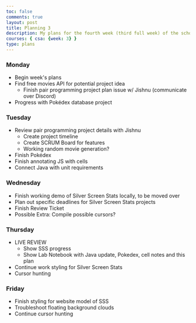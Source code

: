 ```yaml
---
toc: false
comments: true
layout: post
title: Planning 3
description: My plans for the fourth week (third full week) of the school year.
courses: { csa: {week: 3} }
type: plans
---
```


### Monday

- Begin week's plans
- Find free movies API for potential project idea
    - Finish pair programming project plan issue w/ Jishnu (communicate over Discord)
- Progress with Pokédex database project

### Tuesday

- Review pair programming project details with Jishnu
    - Create project timeline
    - Create SCRUM Board for features
    - Working random movie generation?
- Finish Pokédex
- Finish annotating JS with cells
- Connect Java with unit requirements

### Wednesday

- Finish working demo of Silver Screen Stats locally, to be moved over
- Plan out specific deadlines for Silver Screen Stats projects
- Finish Review Ticket
- Possible Extra: Compile possible cursors?

### Thursday

- LIVE REVIEW
    - Show SSS progress
    - Show Lab Notebook with Java update, Pokedex, cell notes and this plan
- Continue work styling for Silver Screen Stats
- Cursor hunting

### Friday

- Finish styling for website model of SSS
- Troubleshoot floating background clouds
- Continue cursor hunting